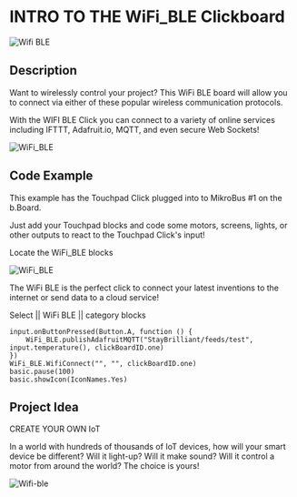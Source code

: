 # INTRO TO THE WiFi_BLE Clickboard

![Wifi BLE](https://github.com/Brilliant-Labs/bboard-tuts/blob/master/wifi-ble/wifilogo.jpg?raw=true "Wifi BLE")

## Description

Want to wirelessly control your
project? This WiFi BLE board will
allow you to connect via either of
these popular wireless
communication protocols. 

With the WIFI BLE Click you can connect to a variety of online services including IFTTT, Adafruit.io, MQTT, and even secure Web Sockets!


![WiFi_BLE](https://github.com/Brilliant-Labs/bboard-tuts/blob/master/wifi-ble/wifi-ble-click.jpg?raw=true "WiFi_BLE Click")

## Code Example

This example has the Touchpad Click plugged into to MikroBus #1 on the b.Board.

Just add your Touchpad blocks and code some motors, screens, lights, or other outputs to react to the Touchpad Click's input!

Locate the WiFi_BLE blocks

![WiFi_BLE](https://github.com/Brilliant-Labs/bboard-tuts/blob/master/wifi-ble/wifi-ble-code-gif.gif?raw=true "WiFi_BLE Click")

The WiFi BLE is the perfect click to connect your latest inventions to the internet or send data to a cloud service!


Select || WiFi BLE || category blocks 

```blocks
input.onButtonPressed(Button.A, function () {
    WiFi_BLE.publishAdafruitMQTT("StayBrilliant/feeds/test", input.temperature(), clickBoardID.one)
})
WiFi_BLE.WifiConnect("", "", clickBoardID.one)
basic.pause(100)
basic.showIcon(IconNames.Yes)
```

## Project Idea

CREATE YOUR OWN IoT

In a world with hundreds of
thousands of IoT devices, how
will your smart device be
different? Will it light-up? Will
it make sound? Will it control a
motor from around the world?
The choice is yours!


![Wifi-ble](https://github.com/Brilliant-Labs/bboard-tuts/blob/master/wifi-ble/wifi-click-gif.gif?raw=true "Let's Keep things Connected")